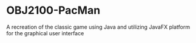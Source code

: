 # OBJ2100-PacMan
A recreation of the classic game using Java and utilizing JavaFX platform for the graphical user interface
